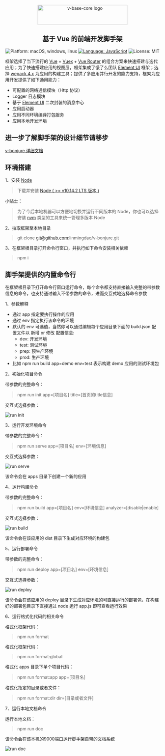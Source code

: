 <p align="center">
<a href="https://github.com/linmingdao/v-bonjure/tree/master" target="_blank" rel="noopener noreferrer"><img width="292" height="65" src="https://github.com/linmingdao/v-bonjure/blob/doc/assets/logo.png" alt="v-base-core logo">
</a>
</p>
<h2 align="center">基于 Vue 的前端开发脚手架</h2>
<p align="center">
    <img src="https://github.com/linmingdao/v-bonjure/blob/doc/assets/platform.png" alt="Platform: macOS, windows, linux" />
    <a href="https://developer.mozilla.org/zh-CN/docs/Web/JavaScript" target="_blank"><img src="https://github.com/linmingdao/v-bonjure/blob/doc/assets/language.png" alt="Language: JavaScript" /></a>
    <img src="https://github.com/linmingdao/v-bonjure/blob/doc/assets/license.png" alt="License: MIT" />
</p>

框架选择了当下流行的 [Vue](https://cn.vuejs.org/) + [Vuex](https://vuex.vuejs.org/) + [Vue Router](https://router.vuejs.org/) 的组合方案来快速搭建与迭代应用；为了快速搭建应用的视图层，框架集成了饿了么团队 [Element UI](http://element-cn.eleme.io/#/zh-CN) 框架；选择 [wepack 4.x](https://webpack.js.org/) 为应用的构建工具；提供了多应用并行开发的能力支持，框架为应用开发提供了如下通用能力：

-   可配置的网络通信模块（Http 协议）
-   Logger 日志模块
-   基于 [Element UI](http://element-cn.eleme.io/#/zh-CN) 二次封装的消息中心
-   应用启动器
-   应用不同环境编译打包服务
-   应用本地开发环境

## 进一步了解脚手架的设计细节请移步

[v-bonjure 详细文档](https://cn.vuejs.org/)

## 环境搭建

1、安装 [Node](https://nodejs.org/en/)

> 下载并安装 [Node ( >= v10.14.2 LTS 版本 )](https://nodejs.org/dist/v10.14.2/node-v10.14.2-x64.msi)

小贴士：

> 为了今后本地机器可以方便地切换并运行不同版本的 Node，你也可以选择安装 [nvm](https://github.com/nvm-sh/nvm) 类型的工具来统一管理多版本 Node

2、拉取框架至本地目录

> git clone git@github.com:linmingdao/v-bonjure.git

3、在框架根目录打开命令行窗口，并执行如下命令安装相关依赖

> npm i

## 脚手架提供的内置命令行

在框架根目录下打开命令行窗口运行命令，每个命令都支持直接输入完整的带参数信息的命令，也支持通过输入不带参数的命令，进而交互式地选择命令参数

1、参数解释

-   通过 app 指定要执行操作的应用
-   通过 env 指定执行该命令的环境
-   默认的 env 可选值，当然你可以通过编辑每个应用目录下面的 build.json 配置文件以 新增 or 修改 配置信息:
    -   dev: 开发环境
    -   test: 测试环境
    -   prep: 预生产环境
    -   prod: 生产环境
-   比如 npm run build app=demo env=test 表示构建 demo 应用的测试环境包

2、初始化项目命令

带参数的完整命令：

> npm run init app=[项目名] title=[首页的title信息]

交互式选择参数：

<img src="https://github.com/linmingdao/v-bonjure/blob/doc/gifs/cmd_init.gif" alt="run init" />

3、运行开发环境命令

带参数的完整命令：

> npm run serve app=[项目名] env=[环境信息]

交互式选择参数：

<img src="https://github.com/linmingdao/v-bonjure/blob/doc/gifs/cmd_serve.gif" alt="run serve" />

该命令会在 apps 目录下创建一个新的应用

4、运行构建命令

带参数的完整命令：

> npm run build app=[项目名] env=[环境信息] analyzer=[disable|enable]

交互式选择参数：

<img src="https://github.com/linmingdao/v-bonjure/blob/doc/gifs/cmd_build.gif" alt="run build" />

该命令会在该应用的 dist 目录下生成对应环境的构建包

5、运行部署命令

带参数的完整命令：

> npm run deploy app=[项目名] env=[环境信息]

交互式选择参数：

<img src="https://github.com/linmingdao/v-bonjure/blob/doc/gifs/cmd_deploy.gif" alt="run deploy" />

该命令会在该应用的 deploy 目录下生成对应环境的可直接运行的部署包，在构建好的部署包目录下直接通过 node 运行 app.js 即可查看运行效果

6、运行格式化代码的相关命令

格式化框架代码：

> npm run format

格式化框架代码：

> npm run format:global

格式化 apps 目录下单个项目代码：

> npm run format:app app=[项目名]

格式化指定的目录或者文件：

> npm run format:dir dir=[目录或者文件]

7、运行本地文档命令

运行本地文档：

> npm run doc

该命令会在该本机的9000端口运行脚手架自带的文档系统

<img src="https://github.com/linmingdao/v-bonjure/blob/doc/gifs/cmd_doc.gif" alt="run doc" />
